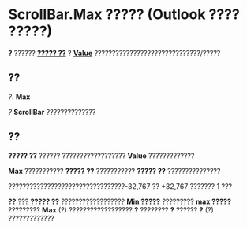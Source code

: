 
# ScrollBar.Max ????? (Outlook ???? ?????)

 **?** ?????? **[????? ??](9e0a0f3d-fb04-2180-3beb-306b09c10c01.md)** ? **[Value](816e7e02-166c-e36e-4d0c-3e0af0187fe6.md)** ??????????????????????????????/?????


## ??

 _?_. **Max**

 _?_ **ScrollBar** ??????????????


## ??

 **????? ??** ?????? ?????????????????? **Value** ?????????????

 **Max** ??????????? **????? ??** ??????????? **????? ??** ???????????????

?????????????????????????????????-32,767 ?? +32,767 ??????? 1 ???

 **??** ??? **????? ??** ?????????????????? **[Min ?????](ddff3579-3af5-f246-b6b6-679d96908e0c.md)** ????????? **max ?????** ????????? **Max** (?) ?????????????????? **?** ???????? **?** ?????? **?** (?) ?????????????

